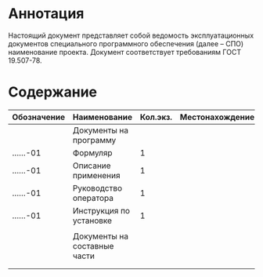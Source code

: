 <!--  Тиульный лист  -->

<!--  Новый лист  -->
# Аннотация
Настоящий документ представляет собой ведомость эксплуатационных документов специального программного обеспечения (далее – СПО) наименование проекта. 
Документ соответствует требованиям ГОСТ 19.507-78.

<!--  Новый лист, используем автоформирование ворда за счет заголовков. Далее вариант для Маркдауна -->
# Содержание


<!--  Новый лист  -->
<!--  Состав документов по ГОСТ, но также зависит от состава комплекта документов по Спецификации. Документы на составные части указываются только, если таковые имеются, иначе раздел удалить -->

| Обозначение | Наименование | Кол.экз. | Местонахождение |
|:-|:-|-|-|
| | Документы на программу |||
|……-01|Формуляр |1||
|……-01|Описание применения|1| |
|……-01|Руководство оператора|1| |
|……-01|Инструкция по установке|1| |
|||||
| | Документы на составные части |||
|||||
|||||


<!--  Таблица подписями -->

<!--  всегда с нового листа: Лист регистрации изменений -->